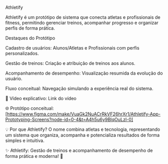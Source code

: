 Athletify 

Athletify é um protótipo de sistema que conecta atletas e profissionais de fitness, permitindo gerenciar treinos, acompanhar progresso e organizar perfis de forma prática.

 Destaques do Protótipo

Cadastro de usuários: Alunos/Atletas e Profissionais com perfis personalizados.

Gestão de treinos: Criação e atribuição de treinos aos alunos.

Acompanhamento de desempenho: Visualização resumida da evolução do usuário.

Fluxo conceitual: Navegação simulando a experiência real do sistema.

🎥 Vídeo explicativo: Link do vídeo

🌐 Protótipo conceitual: [https://www.figma.com/make/VuaGk2NuACrRkVF26hrXr1/Athletify-App-Prototyping-Screens?node-id=0-4&t=A4h5u6y9BlqOuLzl-0]

💡 Por que Athletify?
O nome combina atletas e tecnologia, representando um sistema que organiza, acompanha e potencializa resultados de forma simples e intuitiva.

✨ Athletify: Gestão de treinos e acompanhamento de desempenho de forma prática e moderna! 🚀


